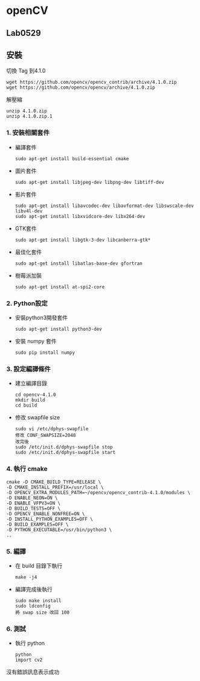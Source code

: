# openCV
## Lab0529
## 安裝  
切換 Tag 到4.1.0

    wget https://github.com/opencv/opencv_contrib/archive/4.1.0.zip     
    wget https://github.com/opencv/opencv/archive/4.1.0.zip

解壓縮    

    unzip 4.1.0.zip
    unzip 4.1.0.zip.1 

### 1. 安裝相關套件

* 編譯套件

      sudo apt-get install build-essential cmake
       
* 圖片套件

      sudo apt-get install libjpeg-dev libpng-dev libtiff-dev
* 影片套件

      sudo apt-get install libavcodec-dev libavformat-dev libswscale-dev libv4l-dev
      sudo apt-get install libxvidcore-dev libx264-dev
       
* GTK套件

      sudo apt-get install libgtk-3-dev libcanberra-gtk*
       
* 最佳化套件

      sudo apt-get install libatlas-base-dev gfortran
       
* 樹莓派加裝

      sudo apt-get install at-spi2-core  

### 2. Python設定

* 安裝python3開發套件

      sudo apt-get install python3-dev
             
* 安裝 numpy 套件

      sudo pip install numpy

### 3. 設定編譯條件

* 建立編譯目錄

      cd opencv-4.1.0
      mkdir build
      cd build
       
* 修改 swapfile size

      sudo vi /etc/dphys-swapfile
      修改 CONF_SWAPSIZE=2048
      改完後
      sudo /etc/init.d/dphys-swapfile stop
      sudo /etc/init.d/dphys-swapfile start
       
### 4. 執行 cmake

    cmake -D CMAKE_BUILD_TYPE=RELEASE \
    -D CMAKE_INSTALL_PREFIX=/usr/local \
    -D OPENCV_EXTRA_MODULES_PATH=~/opencv/opencv_contrib-4.1.0/modules \
    -D ENABLE_NEON=ON \
    -D ENABLE_VFPV3=ON \
    -D BUILD_TESTS=OFF \
    -D OPENCV_ENABLE_NONFREE=ON \
    -D INSTALL_PYTHON_EXAMPLES=OFF \
    -D BUILD_EXAMPLES=OFF \
    -D PYTHON_EXECUTABLE=/usr/bin/python3 \
    ..
       
### 5. 編譯

* 在 build 目錄下執行

      make -j4
       
 * 編譯完成後執行

       sudo make install
       sudo ldconfig
       將 swap size 改回 100   
              
### 6. 測試

 * 執行 python
 
       python
       import cv2
沒有錯誤訊息表示成功
       



       
  
       
    
